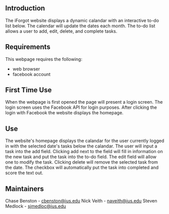 Introduction
------------

The iForgot website displays a dynamic calandar with an interactive to-do list below. The calendar will update the dates each month. The to-do list allows a user to add, edit, delete, and complete tasks. 

Requirements
------------

This webpage requires the following:
 + web browser
 + facebook account

First Time Use
--------------

When the webpage is first opened the page will present a login screen.  The login screen uses the Facebook API for login purposes.  After clicking the login with Facebook the website displays the homepage.

Use
---

The website's homepage displays the calandar for the user currently logged in with the selected date's tasks below the calandar. The user will input a task into the add field. Clicking add next to the field will fill in information on the new task and put the task into the to-do field. The edit field will allow one to modify the task. Clicking delete will remove the selected task from the date. The checkbox will automatically put the task into completed and score the text out.

Maintainers
-----------

Chase Benston - cbenston@ius.edu
Nick Veith - naveith@ius.edu
Steven Medlock - sjmedloc@ius.edu
